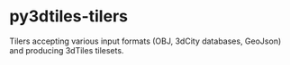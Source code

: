 # py3dtiles-tilers
Tilers accepting various input formats (OBJ, 3dCity databases, GeoJson) and producing 3dTiles tilesets.
